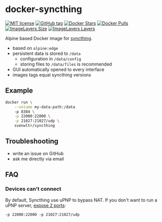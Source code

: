 # docker-syncthing

[![MIT license](https://img.shields.io/github/license/svenwltr/docker-syncthing.svg?maxAge=2592000&style=flat-square)](https://github.com/svenwltr/docker-syncthing/blob/master/LICENSE) [![GitHub tag](https://img.shields.io/github/release/svenwltr/docker-syncthing.svg?maxAge=2592000&style=flat-square)](https://github.com/svenwltr/docker-syncthing/releases) [![Docker Stars](https://img.shields.io/docker/stars/svenwltr/syncthing.svg?maxAge=2592000&style=flat-square)](https://hub.docker.com/r/svenwltr/syncthing/) [![Docker Pulls](https://img.shields.io/docker/pulls/svenwltr/syncthing.svg?maxAge=2592000&style=flat-square)](https://hub.docker.com/r/svenwltr/syncthing/) [![ImageLayers Size](https://img.shields.io/imagelayers/image-size/svenwltr/syncthing/latest.svg?maxAge=2592000&style=flat-square)](https://imagelayers.io/?images=svenwltr%2Fsyncthing) [![ImageLayers Layers](https://img.shields.io/imagelayers/layers/svenwltr/syncthing/latest.svg?maxAge=2592000&style=flat-square)](https://imagelayers.io/?images=svenwltr%2Fsyncthing)

Alpine based Docker image for [syncthing](https://syncthing.net/).

* based on `alpine:edge`
* persistent data is stored to `/data`
  + configuration in `/data/config`
  + storing files to `/data/files` is recommended
* GUI automatically opened to every interface
* images tags equal syncthing versions


## Example

```bash
docker run \
	--volume my-data-path:/data
	-p 8384 \
	-p 22000:22000 \
	-p 21027:21027/udp \
	svenwltr/syncthing
```


## Troubleshooting

* write an issue on GitHub
* ask me directly via email


## FAQ

### Devices can't connect

By default, Syncthing use uPNP to bypass NAT. If you don't want to run a uPNP server, [expose 2 ports](https://docs.syncthing.net/users/firewall.html#local-firewall):

`-p 22000:22000 -p 21027:21027/udp`
